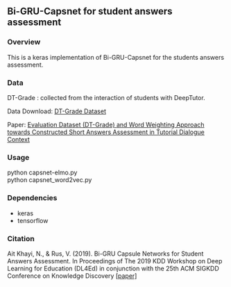 <html>
<head>

 </head>
<body>
<h2> Bi-GRU-Capsnet for student answers assessment </h2>
<h3>Overview</h3>  
<p>This is a keras implementation of Bi-GRU-Capsnet for the students answers assessment. 

<h3> Data </h3>
<p> DT-Grade : collected from the interaction of students with DeepTutor.
<p> Data Download: <a href="http://deeptutor.memphis.edu/resources.htm">DT-Grade Dataset</a>
<p> Paper:  <a href="https://www.aclweb.org/anthology/W16-0520.pdf">Evaluation Dataset (DT-Grade) and Word Weighting Approach towards
Constructed Short Answers Assessment in Tutorial Dialogue Context</a>

<h3>Usage</h3>
python capsnet-elmo.py <br>
python capsnet_word2vec.py

<h3> Dependencies </h3>
<ul>
    <li>keras </li>
    <li>tensorflow</li>    
</ul>

<h3> Citation </h3>
Ait Khayi, N., & Rus, V. (2019). Bi-GRU Capsule Networks for Student Answers Assessment. In Proceedings of The 2019 KDD Workshop on Deep Learning for Education (DL4Ed) in conjunction with the 25th ACM SIGKDD Conference on Knowledge Discovery 
<a href="http://ml4ed.cc/attachments/Khayi.pdf">[paper]</a>
</body>
</html>


